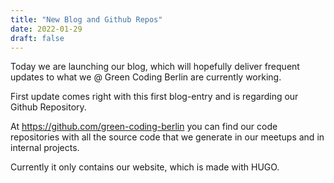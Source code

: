 ```yaml
---
title: "New Blog and Github Repos"
date: 2022-01-29
draft: false
---
```


Today we are launching our blog, which will hopefully deliver frequent updates
to what we @ Green Coding Berlin are currently working.

First update comes right with this first blog-entry and is regarding our
Github Repository.

At https://github.com/green-coding-berlin you can find our code repositories
with all the source code that we generate in our meetups and in internal projects.

Currently it only contains our website, which is made with HUGO.